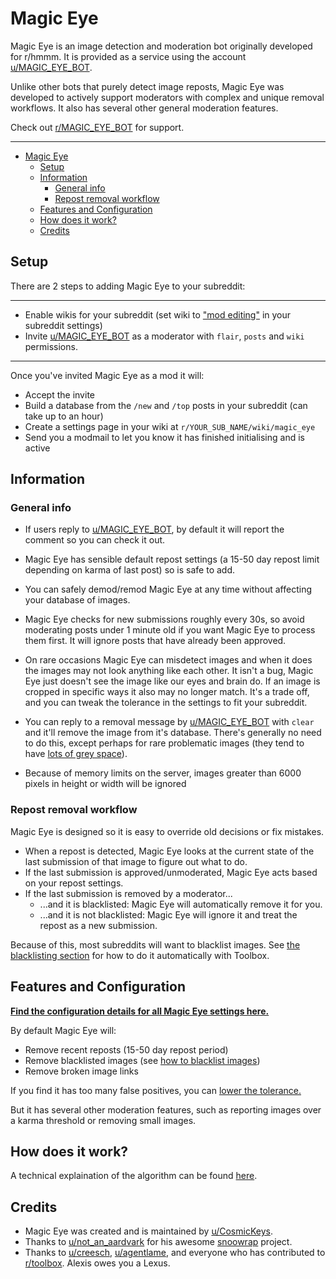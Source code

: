 # Magic Eye

Magic Eye is an image detection and moderation bot originally developed for r/hmmm. It is provided as a service using the account [u/MAGIC_EYE_BOT](https://www.reddit.com/user/MAGIC_EYE_BOT).

Unlike other bots that purely detect image reposts, Magic Eye was developed to actively support moderators with complex and unique removal workflows. It also has several other general moderation features.

Check out [r/MAGIC_EYE_BOT](https://www.reddit.com/r/MAGIC_EYE_BOT/) for support.

---

<!-- TOC -->

- [Magic Eye](#magic-eye)
    - [Setup](#setup)
    - [Information](#information)
        - [General info](#general-info)
        - [Repost removal workflow](#repost-removal-workflow)
    - [Features and Configuration](#features-and-configuration)
    - [How does it work?](#how-does-it-work)
    - [Credits](#credits)

<!-- /TOC -->

## Setup

There are 2 steps to adding Magic Eye to your subreddit:

---

- Enable wikis for your subreddit (set wiki to ["mod editing"](https://i.imgur.com/EkeBfoA.png) in your subreddit settings)
- Invite [u/MAGIC_EYE_BOT](www.reddit.com/u/MAGIC_EYE_BOT) as a moderator with `flair`, `posts` and `wiki` permissions.

---

Once you've invited Magic Eye as a mod it will:

- Accept the invite
- Build a database from the `/new` and `/top` posts in your subreddit (can take up to an hour)
- Create a settings page in your wiki at `r/YOUR_SUB_NAME/wiki/magic_eye`
- Send you a modmail to let you know it has finished initialising and is active


## Information

### General info

- If users reply to [u/MAGIC_EYE_BOT](https://www.reddit.com/user/MAGIC_EYE_BOT), by default it will report the comment so you can check it out.

- Magic Eye has sensible default repost settings (a 15-50 day repost limit depending on karma of last post) so is safe to add.

- You can safely demod/remod Magic Eye at any time without affecting your database of images.

- Magic Eye checks for new submissions roughly every 30s, so avoid moderating posts under 1 minute old if you want Magic Eye to process them first. It will ignore posts that have already been approved.

- On rare occasions Magic Eye can misdetect images and when it does the images may not look anything like each other. It isn't a bug, Magic Eye just doesn't see the image like our eyes and brain do. If an image is cropped in specific ways it also may no longer match. It's a trade off, and you can tweak the tolerance in the settings to fit your subreddit.

- You can reply to a removal message by [u/MAGIC_EYE_BOT](https://www.reddit.com/user/MAGIC_EYE_BOT) with `clear` and it'll remove the image from it's database. There's generally no need to do this, except perhaps for rare problematic images (they tend to have [lots of grey space](https://i.imgur.com/Avp2Y57.png)).

- Because of memory limits on the server, images greater than 6000 pixels in height or width will be ignored

### Repost removal workflow

Magic Eye is designed so it is easy to override old decisions or fix mistakes.

- When a repost is detected, Magic Eye looks at the current state of the last submission of that image to figure out what to do.
- If the last submission is approved/unmoderated, Magic Eye acts based on your repost settings.
- If the last submission is removed by a moderator...
  - ...and it is blacklisted: Magic Eye will automatically remove it for you.
  - ...and it is not blacklisted: Magic Eye will ignore it and treat the repost as a new submission.

Because of this, most subreddits will want to blacklist images. See [the blacklisting section](./docs/settings.md#remove-blacklisted-images-enabled-by-default) for how to do it automatically with Toolbox.

## Features and Configuration

[**Find the configuration details for all Magic Eye settings here.**](./docs/settings.md)

By default Magic Eye will:

- Remove recent reposts (15-50 day repost period)
- Remove blacklisted images (see [how to blacklist images](./docs/settings.md#remove-blacklisted-images-enabled-by-default))
- Remove broken image links

If you find it has too many false positives, you can [lower the tolerance.](./docs/settings.md#set-the-tolerance)

But it has several other moderation features, such as reporting images over a karma threshold or removing small images.

## How does it work?

A technical explaination of the algorithm can be found [here](docs/image_detection.md).

## Credits

- Magic Eye was created and is maintained by [u/CosmicKeys](https://www.reddit.com/u/CosmicKeys).
- Thanks to [u/not_an_aardvark](https://www.reddit.com/u/not_an_aardvark) for his awesome [snoowrap](https://github.com/not-an-aardvark/snoowrap) project.
- Thanks to [u/creesch](https://www.reddit.com/u/creesch), [u/agentlame](https://www.reddit.com/u/agentlame), and everyone who has contributed to [r/toolbox](https://www.reddit.com/r/toolbox). Alexis owes you a Lexus.
